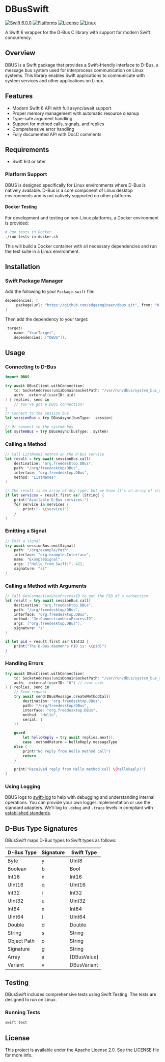 # DBusSwift


[![Swift 6.0.0](https://img.shields.io/badge/Swift-6.0.0-orange.svg)](https://swift.org)
[![Platforms](https://img.shields.io/badge/Platforms-Linux-green.svg)](https://swift.org)
[![License](https://img.shields.io/badge/License-Apache%202.0-blue.svg)](https://www.apache.org/licenses/LICENSE-2.0)
[![Linux](https://img.shields.io/github/actions/workflow/status/apache-edge/dbus/swift.yml?branch=main&label=Linux)](https://github.com/apache-edge/dbus/actions/workflows/swift.yml)

A Swift 6 wrapper for the D-Bus C library with support for modern Swift concurrency.

## Overview

DBUS is a Swift package that provides a Swift-friendly interface to D-Bus, a message bus system used for interprocess communication on Linux systems. This library enables Swift applications to communicate with system services and other applications on Linux.

## Features

- Modern Swift 6 API with full async/await support
- Proper memory management with automatic resource cleanup
- Type-safe argument handling
- Support for method calls, signals, and replies
- Comprehensive error handling
- Fully documented API with DocC comments

## Requirements

- Swift 6.0 or later

### Platform Support

DBUS is designed specifically for Linux environments where D-Bus is natively available. D-Bus is a core component of Linux desktop environments and is not natively supported on other platforms.

#### Docker Testing

For development and testing on non-Linux platforms, a Docker environment is provided:

```bash
# Run tests in Docker
./run-tests-in-docker.sh
```

This will build a Docker container with all necessary dependencies and run the test suite in a Linux environment.

## Installation

### Swift Package Manager

Add the following to your `Package.swift` file:

```swift
dependencies: [
    .package(url: "https://github.com/edgeengineer/dbus.git", from: "0.1.0")
]
```

Then add the dependency to your target:

```swift
.target(
    name: "YourTarget",
    dependencies: ["DBUS"]),
```

## Usage

### Connecting to D-Bus

```swift
import DBUS

try await DBusClient.withConnection(
    to: SocketAddress(unixDomainSocketPath: "/var/run/dbus/system_bus_socket"),
    auth: .external(userID: uid)
) { replies, send in
    // You've got a DBUS connection!
}
// Connect to the session bus
let sessionBus = try DBusAsync(busType: .session)

// Or connect to the system bus
let systemBus = try DBusAsync(busType: .system)
```

### Calling a Method

```swift
// Call ListNames method on the D-Bus service
let result = try await sessionBus.call(
    destination: "org.freedesktop.DBus",
    path: "/org/freedesktop/DBus",
    interface: "org.freedesktop.DBus",
    method: "ListNames"
)

// The result is an array of Any type, but we know it's an array of strings
if let services = result.first as? [String] {
    print("Available D-Bus services:")
    for service in services {
        print("- \(service)")
    }
}
```

### Emitting a Signal

```swift
// Emit a signal
try await sessionBus.emitSignal(
    path: "/org/example/Path",
    interface: "org.example.Interface",
    name: "ExampleSignal",
    args: ["Hello from Swift!", 42],
    signature: "si"
)
```

### Calling a Method with Arguments

```swift
// Call GetConnectionUnixProcessID to get the PID of a connection
let result = try await sessionBus.call(
    destination: "org.freedesktop.DBus",
    path: "/org/freedesktop/DBus",
    interface: "org.freedesktop.DBus",
    method: "GetConnectionUnixProcessID",
    args: ["org.freedesktop.DBus"],
    signature: "s"
)

if let pid = result.first as? UInt32 {
    print("The D-Bus daemon's PID is: \(pid)")
}
```

### Handling Errors

```swift
try await DBusClient.withConnection(
    to: SocketAddress(unixDomainSocketPath: "/var/run/dbus/system_bus_socket"),
    auth: .external(userID: "0") // root user
) { replies, send in
    // Send request
    try await send(DBusMessage.createMethodCall(
        destination: "org.freedesktop.DBus",
        path: "/org/freedesktop/DBus",
        interface: "org.freedesktop.DBus",
        method: "Hello",
        serial: 1
    ))

    guard 
        let helloReply = try await replies.next(),
        case .methodReturn = helloReply.messageType
    else {
        print("No reply from Hello method call")
        return
    }

    print("Received reply from Hello method call \(helloReply)")
}
```

### Using Logging

DBUS logs to [swift-log](https://github.com/swiftlang/swift-log) to help with debugging and understanding internal operations. You can provide your own logger implementation or use the standard adapters. We'll log to `.debug` and `.trace` levels in compliant with [established standards](https://www.swift.org/documentation/server/guides/libraries/log-levels.html).

## D-Bus Type Signatures

DBusSwift maps D-Bus types to Swift types as follows:

| D-Bus Type | Signature | Swift Type |
|------------|-----------|------------|
| Byte       | y         | UInt8      |
| Boolean    | b         | Bool       |
| Int16      | n         | Int16      |
| UInt16     | q         | UInt16     |
| Int32      | i         | Int32      |
| UInt32     | u         | UInt32     |
| Int64      | x         | Int64      |
| UInt64     | t         | UInt64     |
| Double     | d         | Double     |
| String     | s         | String     |
| Object Path| o         | String     |
| Signature  | g         | String     |
| Array      | a         | [DBusValue]|
| Variant    | v         | DBusVariant|

## Testing

DBusSwift includes comprehensive tests using Swift Testing. The tests are designed to run on Linux.

### Running Tests

```bash
swift test
```

## License

This project is available under the Apache License 2.0. See the LICENSE file for more info.